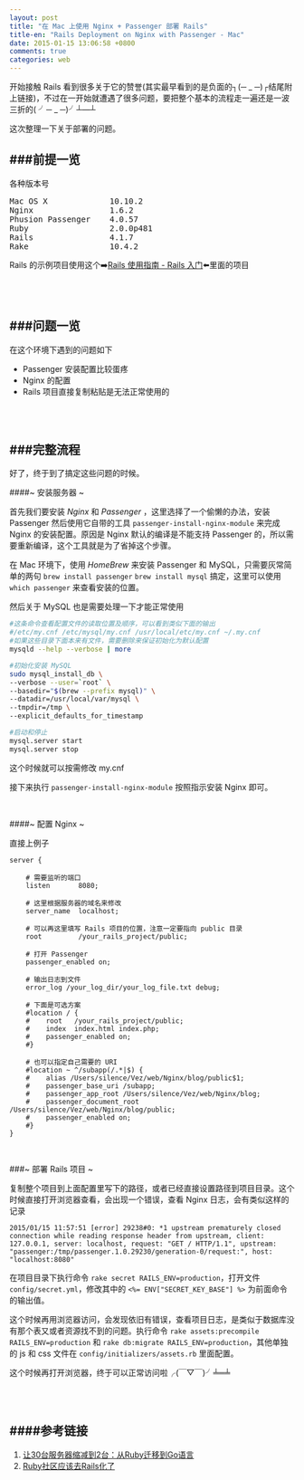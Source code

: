 ```yaml
---
layout: post
title: "在 Mac 上使用 Nginx + Passenger 部署 Rails"
title-en: "Rails Deployment on Nginx with Passenger - Mac"
date: 2015-01-15 13:06:58 +0800
comments: true
categories: web
---
```



开始接触 Rails 看到很多关于它的赞誉(其实最早看到的是负面的┐(─ _ ─)┌结尾附上链接)，不过在一开始就遭遇了很多问题，要把整个基本的流程走一遍还是一波三折的( ╯─ _ ─)╯┴—┴ 

这次整理一下关于部署的问题。

<!-- more -->

###前提一览
---

各种版本号
<pre>
Mac OS X             10.10.2
Nginx                1.6.2
Phusion Passenger    4.0.57
Ruby                 2.0.0p481
Rails                4.1.7
Rake                 10.4.2
</pre>

Rails 的示例项目使用这个➡️[Rails 使用指南 - Rails 入门](http://guides.ruby-china.org/getting_started.html)⬅️里面的项目

<br /><br />

###问题一览
---

在这个环境下遇到的问题如下

* Passenger 安装配置比较蛋疼
* Nginx 的配置
* Rails 项目直接复制粘贴是无法正常使用的

<br /><br />

###完整流程
---

好了，终于到了搞定这些问题的时候。

####~ 安装服务器 ~

首先我们要安装 *Nginx* 和 *Passenger* ，这里选择了一个偷懒的办法，安装 Passenger 然后使用它自带的工具 `passenger-install-nginx-module` 来完成 Nginx 的安装配置。原因是 Nginx 默认的编译是不能支持 Passenger 的，所以需要重新编译，这个工具就是为了省掉这个步骤。

在 Mac 环境下，使用 *HomeBrew* 来安装 Passenger 和 MySQL，只需要灰常简单的两句 `brew install passenger` `brew install mysql` 搞定，这里可以使用 `which passenger` 来查看安装的位置。

然后关于 MySQL 也是需要处理一下才能正常使用

```bash
#这条命令查看配置文件的读取位置及顺序，可以看到类似下面的输出
#/etc/my.cnf /etc/mysql/my.cnf /usr/local/etc/my.cnf ~/.my.cnf
#如果这些目录下面本来有文件，需要删除来保证初始化为默认配置
mysqld --help --verbose | more

#初始化安装 MySQL
sudo mysql_install_db \
--verbose --user=`root` \
--basedir="$(brew --prefix mysql)" \
--datadir=/usr/local/var/mysql \
--tmpdir=/tmp \
--explicit_defaults_for_timestamp

#启动和停止
mysql.server start
mysql.server stop
```

这个时候就可以按需修改 my.cnf

接下来执行 `passenger-install-nginx-module` 按照指示安装 Nginx 即可。

<br />

####~ 配置 Nginx ~

直接上例子


```cf3
server {
    
    # 需要监听的端口
    listen       8080;
    
    # 这里根据服务器的域名来修改
    server_name  localhost;
    
    # 可以再这里填写 Rails 项目的位置，注意一定要指向 public 目录
    root         /your_rails_project/public;
    
    # 打开 Passenger
    passenger_enabled on;

    # 输出日志到文件
    error_log /your_log_dir/your_log_file.txt debug;
   
    # 下面是可选方案
    #location / {
    #    root   /your_rails_project/public;
    #    index  index.html index.php;
    #    passenger_enabled on;
    #}
    
    # 也可以指定自己需要的 URI
    #location ~ ^/subapp(/.*|$) {
    #    alias /Users/silence/Vez/web/Nginx/blog/public$1;
    #    passenger_base_uri /subapp;
    #    passenger_app_root /Users/silence/Vez/web/Nginx/blog;
    #    passenger_document_root /Users/silence/Vez/web/Nginx/blog/public;
    #    passenger_enabled on;
    #}
}
```

<br />

###~ 部署 Rails 项目 ~

复制整个项目到上面配置里写下的路径，或者已经直接设置路径到项目目录。这个时候直接打开浏览器查看，会出现一个错误，查看 Nginx 日志，会有类似这样的记录

```
2015/01/15 11:57:51 [error] 29238#0: *1 upstream prematurely closed connection while reading response header from upstream, client: 127.0.0.1, server: localhost, request: "GET / HTTP/1.1", upstream: "passenger:/tmp/passenger.1.0.29230/generation-0/request:", host: "localhost:8080"
```

在项目目录下执行命令 `rake secret RAILS_ENV=production`，打开文件 `config/secret.yml`，修改其中的 `<%= ENV["SECRET_KEY_BASE"] %>` 为前面命令的输出值。

这个时候再用浏览器访问，会发现依旧有错误，查看项目日志，是类似于数据库没有那个表又或者资源找不到的问题。执行命令 `rake assets:precompile RAILS_ENV=production` 和 `rake db:migrate RAILS_ENV=production`，其他单独的 js 和 css 文件在 `config/initializers/assets.rb` 里面配置。

这个时候再打开浏览器，终于可以正常访问啦╭(￣▽￣)╯╧═╧

<br /><br />


####参考链接
---
1. [让30台服务器缩减到2台：从Ruby迁移到Go语言](http://developer.51cto.com/art/201303/386391.htm)
2. [Ruby社区应该去Rails化了](http://robbinfan.com/blog/40/ruby-off-rails)